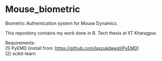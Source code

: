 # Mouse_biometric
Biometric Authentication system for Mouse Dynamics

This repository contains my work done in B. Tech thesis at IIT Kharagpur.

Requirements:\
(1) PyEMD (install from: https://github.com/laszukdawid/PyEMD) \
(2) scikit-learn
